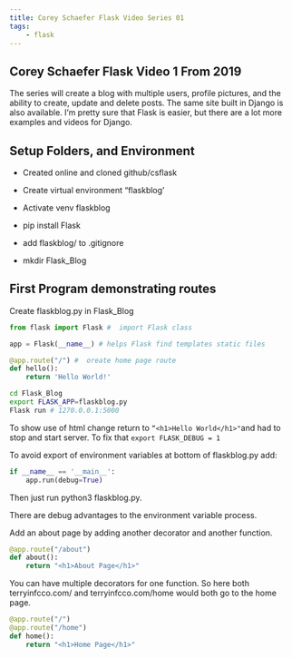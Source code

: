 ```yaml
---
title: Corey Schaefer Flask Video Series 01
tags:
    - flask
---
```


## Corey Schaefer Flask Video 1 From 2019

The series will create  a blog with multiple users, profile pictures, and the ability to create, update and delete posts. The same site built in Django is also available. I’m pretty sure that Flask is easier, but there are a lot more examples and videos for Django.

## Setup Folders, and Environment

- Created online and cloned github/csflask
* Create virtual environment “flaskblog’
- Activate venv flaskblog
* pip install Flask
- add flaskblog/ to .gitignore
* mkdir Flask_Blog

## First Program demonstrating routes

Create flaskblog.py in Flask_Blog

``` python
from flask import Flask #  import Flask class

app = Flask(__name__) # helps Flask find templates static files

@app.route("/") #  oreate home page route
def hello():
    return 'Hello World!'
```

``` bash
cd Flask_Blog
export FLASK_APP=flaskblog.py
Flask run # 1270.0.0.1:5000
```

To show use of html change return to `“<h1>Hello World</h1>"`and had to stop and start server. To fix that `export FLASK_DEBUG = 1`

To avoid export of environment variables at bottom of flaskblog.py add:

``` python
if __name__ == '__main__':
    app.run(debug=True)

```

Then just run python3 flaskblog.py.

There are debug advantages to the environment variable process.

Add an about page by adding another decorator and another function.

```python
@app.route("/about")
def about():
    return "<h1>About Page</h1>"

```

You can have multiple decorators for one function. So here both terryinfcco.com/ and terryinfcco.com/home would both go to the home page.

``` python
@app.route("/")
@app.route("/home")
def home():
    return "<h1>Home Page</h1>"

```
